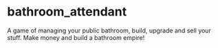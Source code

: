 # bathroom_attendant
A game of managing your public bathroom, build, upgrade and sell your stuff. Make money and build a bathroom empire!
